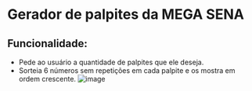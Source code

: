 # Gerador de palpites da MEGA SENA

## Funcionalidade:
* Pede ao usuário a quantidade de palpites que ele deseja.
* Sorteia 6 números sem repetições em cada palpite e os mostra em ordem crescente.
![image](https://user-images.githubusercontent.com/95829906/181074996-27bd8805-d581-4755-8b58-dc1490747a62.png)
